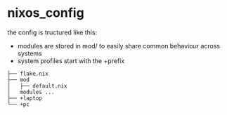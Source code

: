 # nixos_config

the config is tructured like this:
- modules are stored in mod/
to easily share common behaviour across systems
- system profiles start with the +prefix

```
├── flake.nix
├── mod
│   ├── default.nix
│   modules ...
├── +laptop
└── +pc
```
